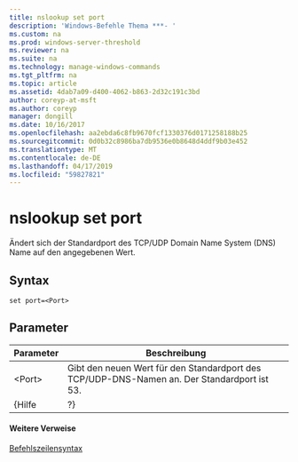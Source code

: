 ```yaml
---
title: nslookup set port
description: 'Windows-Befehle Thema ***- '
ms.custom: na
ms.prod: windows-server-threshold
ms.reviewer: na
ms.suite: na
ms.technology: manage-windows-commands
ms.tgt_pltfrm: na
ms.topic: article
ms.assetid: 4dab7a09-d400-4062-b863-2d32c191c3bd
author: coreyp-at-msft
ms.author: coreyp
manager: dongill
ms.date: 10/16/2017
ms.openlocfilehash: aa2ebda6c8fb9670fcf1330376d0171258188b25
ms.sourcegitcommit: 0d0b32c8986ba7db9536e0b8648d4ddf9b03e452
ms.translationtype: MT
ms.contentlocale: de-DE
ms.lasthandoff: 04/17/2019
ms.locfileid: "59827821"
---
```

# <a name="nslookup-set-port"></a>nslookup set port



Ändert sich der Standardport des TCP/UDP Domain Name System (DNS) Name auf den angegebenen Wert.

## <a name="syntax"></a>Syntax

```
set port=<Port>
```

## <a name="parameters"></a>Parameter

|Parameter|Beschreibung|
|---------|-----------|
|\<Port>|Gibt den neuen Wert für den Standardport des TCP/UDP-DNS-Namen an. Der Standardport ist 53.|
|{Hilfe | ?}|Zeigt eine kurze Zusammenfassung der **Nslookup** Unterbefehle.|

#### <a name="additional-references"></a>Weitere Verweise

[Befehlszeilensyntax](command-line-syntax-key.md)